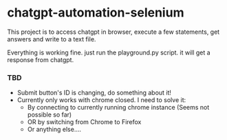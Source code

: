 # chatgpt-automation-selenium
This project is to access chatgpt in browser, execute a few statements, get answers and write to a text file.


Everything is working fine. just run the playground.py script. it will get a response from chatgpt.




### TBD
* Submit button's ID is changing, do something about it! 
* Currently only works with chrome closed. I need to solve it:
    * By connecting to currently running chrome instance (Seems not possible so far)
    * OR by switching from Chrome to Firefox
    * Or anything else....
